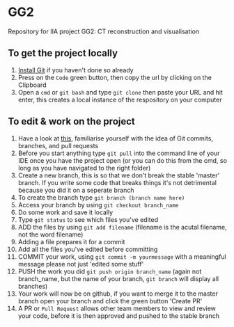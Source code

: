 # GG2
Repository for IIA project GG2: CT reconstruction and visualisation

## To get the project locally
1. [Install Git](https://rogerdudler.github.io/git-guide/) if you haven't done so already
1. Press on the `Code` green button, then copy the url by clicking on the Clipboard
1. Open a `cmd` or `git bash` and type `git clone` then paste your URL and hit enter, this creates a local instance
   of the respository on your computer
   
## To edit & work on the project
1. Have a look at [this](https://rogerdudler.github.io/git-guide/), familiarise yourself with the idea of Git commits, branches, and pull requests
1. Before you start anything type `git pull` into the command line of your IDE once you have the project open (or you can do this from the cmd,
   so long as you have navigated to the right folder)
1. Create a new branch, this is so that we don't break the stable 'master' branch. If you write some code that breaks things it's not detrimental because
   you did it on a seperate branch
1. To create the branch type `git branch (branch name here)`
1. Access your branch by using `git checkout branch_name`
1. Do some work and save it locally
1. Type `git status` to see which files you've edited
1. ADD the files by using `git add filename` (filename is the acutal filename, not the word filename)
2. Adding a file prepares it for a commit
2. Add all the files you've edited before committing
1. COMMIT your work, using `git commit -m yourmessage` with a meaningful message please not just 'edited some stuff'
1. PUSH the work you did `git push origin branch_name` (again not branch_name, but the name of your branch, `git branch` will display all branches)
1. Your work will now be on github, if you want to merge it to the master branch open your branch and click the green button 'Create PR'
1. A PR or `Pull Request` allows other team members to view and review your code, before it is then approved and pushed to the stable branch
